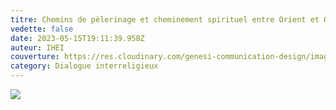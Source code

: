 ```yaml
---
titre: Chemins de pèlerinage et cheminement spirituel entre Orient et Occident
vedette: false
date: 2023-05-15T19:11:39.958Z
auteur: IHEI
couverture: https://res.cloudinary.com/genesi-communication-design/image/upload/v1684177982/Chemins_de_pelerinage_et_cheminement_spirituel_entre_Orient_et_Occident_l3tn8r.jpg
category: Dialogue interreligieux
---
```

[](https://l.ead.me/ihei)

![](https://res.cloudinary.com/genesi-communication-design/image/upload/v1684177982/Chemins_de_pelerinage_et_cheminement_spirituel_entre_Orient_et_Occident_l3tn8r.jpg)